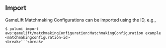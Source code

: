 ## Import

GameLift Matchmaking Configurations can be imported using the ID, e.g.,

```sh<break>
$ pulumi import aws:gamelift/matchmakingConfiguration:MatchmakingConfiguration example <matchmakingconfiguration-id>
<break>```<break>
